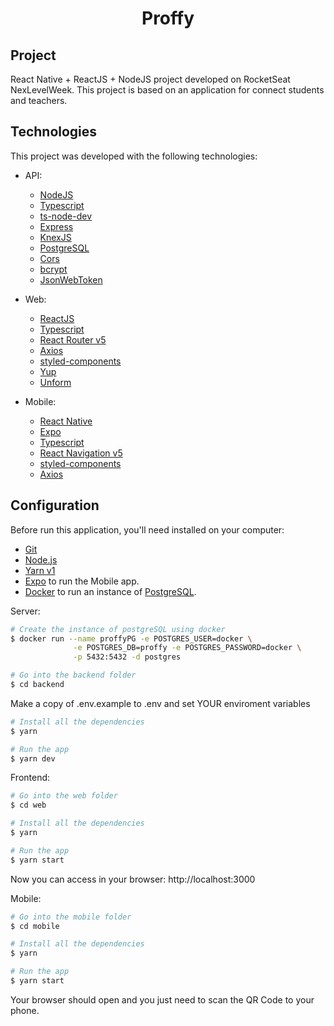 <h1 align="center"> Proffy </h1>

## Project

React Native + ReactJS + NodeJS project developed on RocketSeat NexLevelWeek. This project is based on an application for connect students and teachers.

## Technologies

This project was developed with the following technologies:

- API:

  - [NodeJS](https://nodejs.org/en/)
  - [Typescript](https://www.typescriptlang.org/)
  - [ts-node-dev](https://github.com/whitecolor/ts-node-dev)
  - [Express](https://expressjs.com/)
  - [KnexJS](http://knexjs.org/)
  - [PostgreSQL](https://www.npmjs.com/package/sqlite3)
  - [Cors](https://www.npmjs.com/package/cors)
  - [bcrypt](https://www.npmjs.com/package/bcrypt)
  - [JsonWebToken](https://www.npmjs.com/package/jsonwebtoken)

- Web:

  - [ReactJS](https://reactjs.org/)
  - [Typescript](https://www.typescriptlang.org/)
  - [React Router v5](https://github.com/ReactTraining/react-router)
  - [Axios](https://github.com/axios/axios)
  - [styled-components](https://styled-components.com/)
  - [Yup](https://www.npmjs.com/package/yup)
  - [Unform](https://unform.dev/)

- Mobile:

  - [React Native](https://reactnative.dev/)
  - [Expo](https://expo.io/)
  - [Typescript](https://www.typescriptlang.org/)
  - [React Navigation v5](https://reactnavigation.org/)
  - [styled-components](https://styled-components.com/)
  - [Axios](https://github.com/axios/axios)

## Configuration

Before run this application, you'll need installed on your computer:
- [Git](https://git-scm.com)
- [Node.js](https://nodejs.org/)
- [Yarn v1](https://classic.yarnpkg.com/) 
- [Expo](https://expo.io/) to run the Mobile app.
- [Docker](https://www.docker.com) to run an instance of [PostgreSQL](https://www.postgresql.org/).

Server:

```bash
# Create the instance of postgreSQL using docker
$ docker run --name proffyPG -e POSTGRES_USER=docker \
              -e POSTGRES_DB=proffy -e POSTGRES_PASSWORD=docker \
              -p 5432:5432 -d postgres

# Go into the backend folder
$ cd backend
```

Make a copy of .env.example to .env and set YOUR enviroment variables

```bash
# Install all the dependencies
$ yarn

# Run the app
$ yarn dev
```

Frontend:

```bash
# Go into the web folder
$ cd web

# Install all the dependencies
$ yarn

# Run the app
$ yarn start
```

Now you can access in your browser: http://localhost:3000


Mobile:

```bash
# Go into the mobile folder
$ cd mobile

# Install all the dependencies
$ yarn

# Run the app
$ yarn start
```

Your browser should open and you just need to scan the QR Code to your phone.